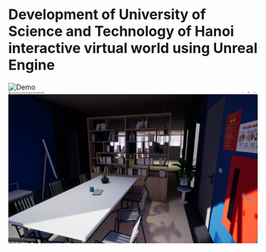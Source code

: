 # Development of University of Science and Technology of Hanoi interactive virtual world using Unreal Engine

![Demo](data-thesis/giphy.gif)
![Demo](data-slide/apendix3um.png)
